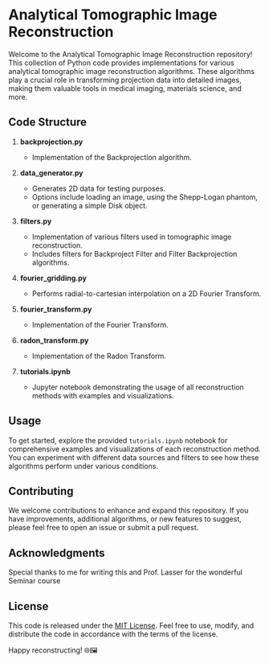 # Analytical Tomographic Image Reconstruction

Welcome to the Analytical Tomographic Image Reconstruction repository! This collection of Python code provides implementations for various analytical tomographic image reconstruction algorithms. These algorithms play a crucial role in transforming projection data into detailed images, making them valuable tools in medical imaging, materials science, and more.

## Code Structure

1. **backprojection.py**
   - Implementation of the Backprojection algorithm.

2. **data_generator.py**
   - Generates 2D data for testing purposes.
   - Options include loading an image, using the Shepp-Logan phantom, or generating a simple Disk object.

3. **filters.py**
   - Implementation of various filters used in tomographic image reconstruction.
   - Includes filters for Backproject Filter and Filter Backprojection algorithms.

4. **fourier_gridding.py**
   - Performs radial-to-cartesian interpolation on a 2D Fourier Transform.

5. **fourier_transform.py**
   - Implementation of the Fourier Transform.

6. **radon_transform.py**
   - Implementation of the Radon Transform.

7. **tutorials.ipynb**
   - Jupyter notebook demonstrating the usage of all reconstruction methods with examples and visualizations.

## Usage

To get started, explore the provided `tutorials.ipynb` notebook for comprehensive examples and visualizations of each reconstruction method. You can experiment with different data sources and filters to see how these algorithms perform under various conditions.

## Contributing

We welcome contributions to enhance and expand this repository. If you have improvements, additional algorithms, or new features to suggest, please feel free to open an issue or submit a pull request.

## Acknowledgments

Special thanks to me for writing this and Prof. Lasser for the wonderful Seminar course

## License

This code is released under the [MIT License](LICENSE.md). Feel free to use, modify, and distribute the code in accordance with the terms of the license.

Happy reconstructing! 🌐🖼️
